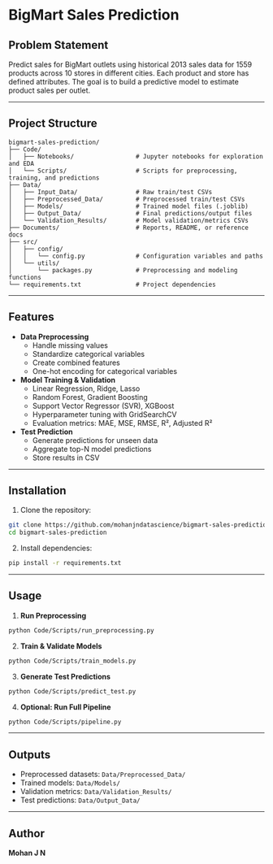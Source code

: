 # BigMart Sales Prediction

## Problem Statement

Predict sales for BigMart outlets using historical 2013 sales data for 1559 products across 10 stores in different cities. Each product and store has defined attributes. The goal is to build a predictive model to estimate product sales per outlet.

---

## Project Structure

```
bigmart-sales-prediction/
├── Code/
│   ├── Notebooks/                 # Jupyter notebooks for exploration and EDA
│   └── Scripts/                   # Scripts for preprocessing, training, and predictions
├── Data/
│   ├── Input_Data/                # Raw train/test CSVs
│   ├── Preprocessed_Data/         # Preprocessed train/test CSVs
│   ├── Models/                    # Trained model files (.joblib)
│   ├── Output_Data/               # Final predictions/output files
│   └── Validation_Results/        # Model validation/metrics CSVs
├── Documents/                     # Reports, README, or reference docs
├── src/
│   ├── config/
│   │   └── config.py              # Configuration variables and paths
│   └── utils/
│       └── packages.py            # Preprocessing and modeling functions
└── requirements.txt               # Project dependencies
```

---

## Features

- **Data Preprocessing**
  - Handle missing values
  - Standardize categorical variables
  - Create combined features
  - One-hot encoding for categorical variables
- **Model Training & Validation**
  - Linear Regression, Ridge, Lasso
  - Random Forest, Gradient Boosting
  - Support Vector Regressor (SVR), XGBoost
  - Hyperparameter tuning with GridSearchCV
  - Evaluation metrics: MAE, MSE, RMSE, R², Adjusted R²
- **Test Prediction**
  - Generate predictions for unseen data
  - Aggregate top-N model predictions
  - Store results in CSV

---

## Installation

1. Clone the repository:

```bash
git clone https://github.com/mohanjndatascience/bigmart-sales-prediction.git
cd bigmart-sales-prediction
```

2. Install dependencies:

```bash
pip install -r requirements.txt
```

---

## Usage

1. **Run Preprocessing**

```bash
python Code/Scripts/run_preprocessing.py
```

2. **Train & Validate Models**

```bash
python Code/Scripts/train_models.py
```

3. **Generate Test Predictions**

```bash
python Code/Scripts/predict_test.py
```

4. **Optional: Run Full Pipeline**

```bash
python Code/Scripts/pipeline.py
```

---

## Outputs

- Preprocessed datasets: `Data/Preprocessed_Data/`
- Trained models: `Data/Models/`
- Validation metrics: `Data/Validation_Results/`
- Test predictions: `Data/Output_Data/`

---

## Author

**Mohan J N**


